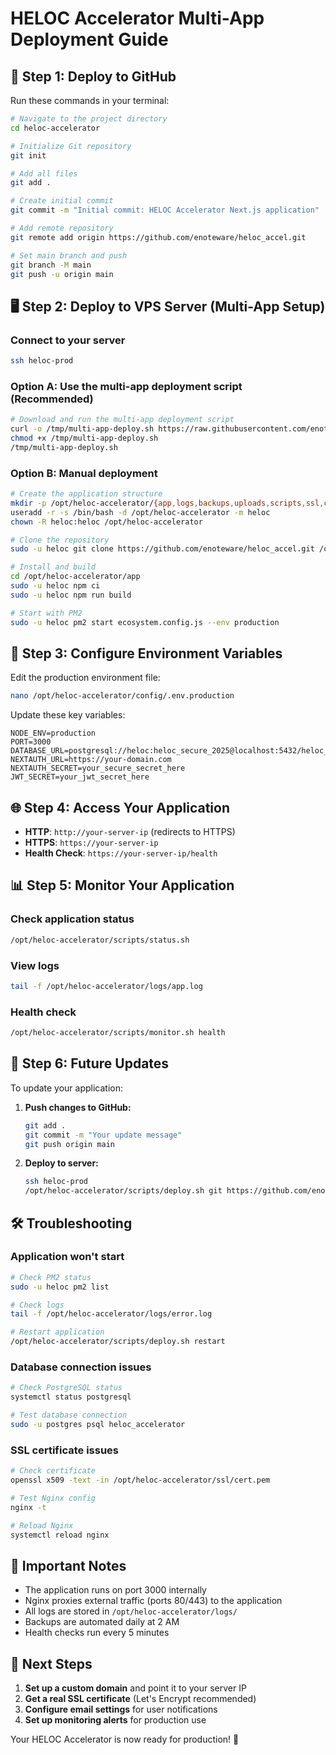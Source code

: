 # HELOC Accelerator Multi-App Deployment Guide

## 🚀 Step 1: Deploy to GitHub

Run these commands in your terminal:

```bash
# Navigate to the project directory
cd heloc-accelerator

# Initialize Git repository
git init

# Add all files
git add .

# Create initial commit
git commit -m "Initial commit: HELOC Accelerator Next.js application"

# Add remote repository
git remote add origin https://github.com/enoteware/heloc_accel.git

# Set main branch and push
git branch -M main
git push -u origin main
```

## 🖥️ Step 2: Deploy to VPS Server (Multi-App Setup)

### Connect to your server

```bash
ssh heloc-prod
```

### Option A: Use the multi-app deployment script (Recommended)

```bash
# Download and run the multi-app deployment script
curl -o /tmp/multi-app-deploy.sh https://raw.githubusercontent.com/enoteware/heloc_accel/main/multi-app-deploy.sh
chmod +x /tmp/multi-app-deploy.sh
/tmp/multi-app-deploy.sh
```

### Option B: Manual deployment

```bash
# Create the application structure
mkdir -p /opt/heloc-accelerator/{app,logs,backups,uploads,scripts,ssl,config}
useradd -r -s /bin/bash -d /opt/heloc-accelerator -m heloc
chown -R heloc:heloc /opt/heloc-accelerator

# Clone the repository
sudo -u heloc git clone https://github.com/enoteware/heloc_accel.git /opt/heloc-accelerator/app

# Install and build
cd /opt/heloc-accelerator/app
sudo -u heloc npm ci
sudo -u heloc npm run build

# Start with PM2
sudo -u heloc pm2 start ecosystem.config.js --env production
```

## 🔧 Step 3: Configure Environment Variables

Edit the production environment file:

```bash
nano /opt/heloc-accelerator/config/.env.production
```

Update these key variables:

```env
NODE_ENV=production
PORT=3000
DATABASE_URL=postgresql://heloc:heloc_secure_2025@localhost:5432/heloc_accelerator
NEXTAUTH_URL=https://your-domain.com
NEXTAUTH_SECRET=your_secure_secret_here
JWT_SECRET=your_jwt_secret_here
```

## 🌐 Step 4: Access Your Application

- **HTTP**: `http://your-server-ip` (redirects to HTTPS)
- **HTTPS**: `https://your-server-ip`
- **Health Check**: `https://your-server-ip/health`

## 📊 Step 5: Monitor Your Application

### Check application status

```bash
/opt/heloc-accelerator/scripts/status.sh
```

### View logs

```bash
tail -f /opt/heloc-accelerator/logs/app.log
```

### Health check

```bash
/opt/heloc-accelerator/scripts/monitor.sh health
```

## 🔄 Step 6: Future Updates

To update your application:

1. **Push changes to GitHub:**

   ```bash
   git add .
   git commit -m "Your update message"
   git push origin main
   ```

2. **Deploy to server:**

   ```bash
   ssh heloc-prod
   /opt/heloc-accelerator/scripts/deploy.sh git https://github.com/enoteware/heloc_accel.git main
   ```

## 🛠️ Troubleshooting

### Application won't start

```bash
# Check PM2 status
sudo -u heloc pm2 list

# Check logs
tail -f /opt/heloc-accelerator/logs/error.log

# Restart application
/opt/heloc-accelerator/scripts/deploy.sh restart
```

### Database connection issues

```bash
# Check PostgreSQL status
systemctl status postgresql

# Test database connection
sudo -u postgres psql heloc_accelerator
```

### SSL certificate issues

```bash
# Check certificate
openssl x509 -text -in /opt/heloc-accelerator/ssl/cert.pem

# Test Nginx config
nginx -t

# Reload Nginx
systemctl reload nginx
```

## 📝 Important Notes

- The application runs on port 3000 internally
- Nginx proxies external traffic (ports 80/443) to the application
- All logs are stored in `/opt/heloc-accelerator/logs/`
- Backups are automated daily at 2 AM
- Health checks run every 5 minutes

## 🎯 Next Steps

1. **Set up a custom domain** and point it to your server IP
2. **Get a real SSL certificate** (Let's Encrypt recommended)
3. **Configure email settings** for user notifications
4. **Set up monitoring alerts** for production use

Your HELOC Accelerator is now ready for production! 🎉
